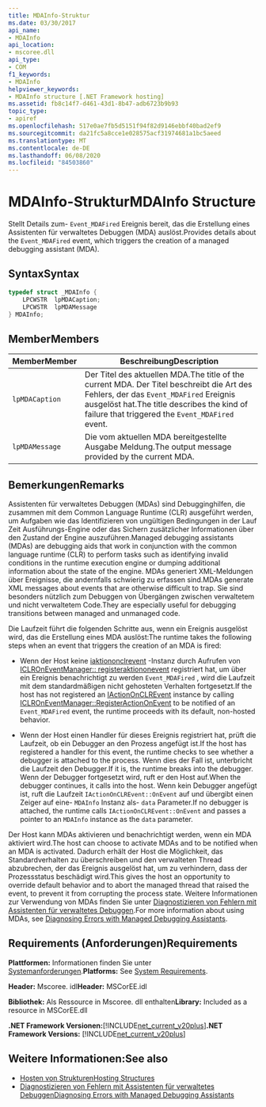 ```yaml
---
title: MDAInfo-Struktur
ms.date: 03/30/2017
api_name:
- MDAInfo
api_location:
- mscoree.dll
api_type:
- COM
f1_keywords:
- MDAInfo
helpviewer_keywords:
- MDAInfo structure [.NET Framework hosting]
ms.assetid: fb8c14f7-d461-43d1-8b47-adb6723b9b93
topic_type:
- apiref
ms.openlocfilehash: 517e0ae7fb5d5151f94f82d9146ebbf40bad2ef9
ms.sourcegitcommit: da21fc5a8cce1e028575acf31974681a1bc5aeed
ms.translationtype: MT
ms.contentlocale: de-DE
ms.lasthandoff: 06/08/2020
ms.locfileid: "84503860"
---
```

# <a name="mdainfo-structure"></a><span data-ttu-id="87b45-102">MDAInfo-Struktur</span><span class="sxs-lookup"><span data-stu-id="87b45-102">MDAInfo Structure</span></span>
<span data-ttu-id="87b45-103">Stellt Details zum- `Event_MDAFired` Ereignis bereit, das die Erstellung eines Assistenten für verwaltetes Debuggen (MDA) auslöst.</span><span class="sxs-lookup"><span data-stu-id="87b45-103">Provides details about the `Event_MDAFired` event, which triggers the creation of a managed debugging assistant (MDA).</span></span>  
  
## <a name="syntax"></a><span data-ttu-id="87b45-104">Syntax</span><span class="sxs-lookup"><span data-stu-id="87b45-104">Syntax</span></span>  
  
```cpp  
typedef struct _MDAInfo {  
    LPCWSTR  lpMDACaption;  
    LPCWSTR  lpMDAMessage  
} MDAInfo;  
```  
  
## <a name="members"></a><span data-ttu-id="87b45-105">Member</span><span class="sxs-lookup"><span data-stu-id="87b45-105">Members</span></span>  
  
|<span data-ttu-id="87b45-106">Member</span><span class="sxs-lookup"><span data-stu-id="87b45-106">Member</span></span>|<span data-ttu-id="87b45-107">Beschreibung</span><span class="sxs-lookup"><span data-stu-id="87b45-107">Description</span></span>|  
|------------|-----------------|  
|`lpMDACaption`|<span data-ttu-id="87b45-108">Der Titel des aktuellen MDA.</span><span class="sxs-lookup"><span data-stu-id="87b45-108">The title of the current MDA.</span></span> <span data-ttu-id="87b45-109">Der Titel beschreibt die Art des Fehlers, der das `Event_MDAFired` Ereignis ausgelöst hat.</span><span class="sxs-lookup"><span data-stu-id="87b45-109">The title describes the kind of failure that triggered the `Event_MDAFired` event.</span></span>|  
|`lpMDAMessage`|<span data-ttu-id="87b45-110">Die vom aktuellen MDA bereitgestellte Ausgabe Meldung.</span><span class="sxs-lookup"><span data-stu-id="87b45-110">The output message provided by the current MDA.</span></span>|  
  
## <a name="remarks"></a><span data-ttu-id="87b45-111">Bemerkungen</span><span class="sxs-lookup"><span data-stu-id="87b45-111">Remarks</span></span>  
 <span data-ttu-id="87b45-112">Assistenten für verwaltetes Debuggen (MDAs) sind Debugginghilfen, die zusammen mit dem Common Language Runtime (CLR) ausgeführt werden, um Aufgaben wie das Identifizieren von ungültigen Bedingungen in der Lauf Zeit Ausführungs-Engine oder das Sichern zusätzlicher Informationen über den Zustand der Engine auszuführen.</span><span class="sxs-lookup"><span data-stu-id="87b45-112">Managed debugging assistants (MDAs) are debugging aids that work in conjunction with the common language runtime (CLR) to perform tasks such as identifying invalid conditions in the runtime execution engine or dumping additional information about the state of the engine.</span></span> <span data-ttu-id="87b45-113">MDAs generiert XML-Meldungen über Ereignisse, die andernfalls schwierig zu erfassen sind.</span><span class="sxs-lookup"><span data-stu-id="87b45-113">MDAs generate XML messages about events that are otherwise difficult to trap.</span></span> <span data-ttu-id="87b45-114">Sie sind besonders nützlich zum Debuggen von Übergängen zwischen verwaltetem und nicht verwaltetem Code.</span><span class="sxs-lookup"><span data-stu-id="87b45-114">They are especially useful for debugging transitions between managed and unmanaged code.</span></span>  
  
 <span data-ttu-id="87b45-115">Die Laufzeit führt die folgenden Schritte aus, wenn ein Ereignis ausgelöst wird, das die Erstellung eines MDA auslöst:</span><span class="sxs-lookup"><span data-stu-id="87b45-115">The runtime takes the following steps when an event that triggers the creation of an MDA is fired:</span></span>  
  
- <span data-ttu-id="87b45-116">Wenn der Host keine [iaktiononclrevent](iactiononclrevent-interface.md) -Instanz durch Aufrufen von [ICLROnEventManager:: registeraktiononevent](iclroneventmanager-registeractiononevent-method.md) registriert hat, um über ein Ereignis benachrichtigt zu werden `Event_MDAFired` , wird die Laufzeit mit dem standardmäßigen nicht gehosteten Verhalten fortgesetzt.</span><span class="sxs-lookup"><span data-stu-id="87b45-116">If the host has not registered an [IActionOnCLREvent](iactiononclrevent-interface.md) instance by calling [ICLROnEventManager::RegisterActionOnEvent](iclroneventmanager-registeractiononevent-method.md) to be notified of an `Event_MDAFired` event, the runtime proceeds with its default, non-hosted behavior.</span></span>  
  
- <span data-ttu-id="87b45-117">Wenn der Host einen Handler für dieses Ereignis registriert hat, prüft die Laufzeit, ob ein Debugger an den Prozess angefügt ist.</span><span class="sxs-lookup"><span data-stu-id="87b45-117">If the host has registered a handler for this event, the runtime checks to see whether a debugger is attached to the process.</span></span> <span data-ttu-id="87b45-118">Wenn dies der Fall ist, unterbricht die Laufzeit den Debugger.</span><span class="sxs-lookup"><span data-stu-id="87b45-118">If it is, the runtime breaks into the debugger.</span></span> <span data-ttu-id="87b45-119">Wenn der Debugger fortgesetzt wird, ruft er den Host auf.</span><span class="sxs-lookup"><span data-stu-id="87b45-119">When the debugger continues, it calls into the host.</span></span> <span data-ttu-id="87b45-120">Wenn kein Debugger angefügt ist, ruft die Laufzeit `IActionOnCLREvent::OnEvent` auf und übergibt einen Zeiger auf eine- `MDAInfo` Instanz als- `data` Parameter.</span><span class="sxs-lookup"><span data-stu-id="87b45-120">If no debugger is attached, the runtime calls `IActionOnCLREvent::OnEvent` and passes a pointer to an `MDAInfo` instance as the `data` parameter.</span></span>  
  
 <span data-ttu-id="87b45-121">Der Host kann MDAs aktivieren und benachrichtigt werden, wenn ein MDA aktiviert wird.</span><span class="sxs-lookup"><span data-stu-id="87b45-121">The host can choose to activate MDAs and to be notified when an MDA is activated.</span></span> <span data-ttu-id="87b45-122">Dadurch erhält der Host die Möglichkeit, das Standardverhalten zu überschreiben und den verwalteten Thread abzubrechen, der das Ereignis ausgelöst hat, um zu verhindern, dass der Prozessstatus beschädigt wird.</span><span class="sxs-lookup"><span data-stu-id="87b45-122">This gives the host an opportunity to override default behavior and to abort the managed thread that raised the event, to prevent it from corrupting the process state.</span></span> <span data-ttu-id="87b45-123">Weitere Informationen zur Verwendung von MDAs finden Sie unter [Diagnostizieren von Fehlern mit Assistenten für verwaltetes Debuggen](../../debug-trace-profile/diagnosing-errors-with-managed-debugging-assistants.md).</span><span class="sxs-lookup"><span data-stu-id="87b45-123">For more information about using MDAs, see [Diagnosing Errors with Managed Debugging Assistants](../../debug-trace-profile/diagnosing-errors-with-managed-debugging-assistants.md).</span></span>  
  
## <a name="requirements"></a><span data-ttu-id="87b45-124">Requirements (Anforderungen)</span><span class="sxs-lookup"><span data-stu-id="87b45-124">Requirements</span></span>  
 <span data-ttu-id="87b45-125">**Plattformen:** Informationen finden Sie unter [Systemanforderungen](../../get-started/system-requirements.md).</span><span class="sxs-lookup"><span data-stu-id="87b45-125">**Platforms:** See [System Requirements](../../get-started/system-requirements.md).</span></span>  
  
 <span data-ttu-id="87b45-126">**Header:** Mscoree. idl</span><span class="sxs-lookup"><span data-stu-id="87b45-126">**Header:** MSCorEE.idl</span></span>  
  
 <span data-ttu-id="87b45-127">**Bibliothek:** Als Ressource in Mscoree. dll enthalten</span><span class="sxs-lookup"><span data-stu-id="87b45-127">**Library:** Included as a resource in MSCorEE.dll</span></span>  
  
 <span data-ttu-id="87b45-128">**.NET Framework Versionen:**[!INCLUDE[net_current_v20plus](../../../../includes/net-current-v20plus-md.md)]</span><span class="sxs-lookup"><span data-stu-id="87b45-128">**.NET Framework Versions:** [!INCLUDE[net_current_v20plus](../../../../includes/net-current-v20plus-md.md)]</span></span>  
  
## <a name="see-also"></a><span data-ttu-id="87b45-129">Weitere Informationen:</span><span class="sxs-lookup"><span data-stu-id="87b45-129">See also</span></span>

- [<span data-ttu-id="87b45-130">Hosten von Strukturen</span><span class="sxs-lookup"><span data-stu-id="87b45-130">Hosting Structures</span></span>](hosting-structures.md)
- [<span data-ttu-id="87b45-131">Diagnostizieren von Fehlern mit Assistenten für verwaltetes Debuggen</span><span class="sxs-lookup"><span data-stu-id="87b45-131">Diagnosing Errors with Managed Debugging Assistants</span></span>](../../debug-trace-profile/diagnosing-errors-with-managed-debugging-assistants.md)

